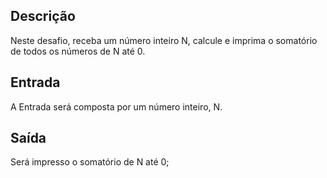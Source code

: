 
## Descrição

Neste desafio, receba um número inteiro N, calcule e imprima o somatório de todos os números de N até 0.   

## Entrada

A Entrada será composta por um número inteiro, N. 

## Saída

Será  impresso o somatório de N até 0;